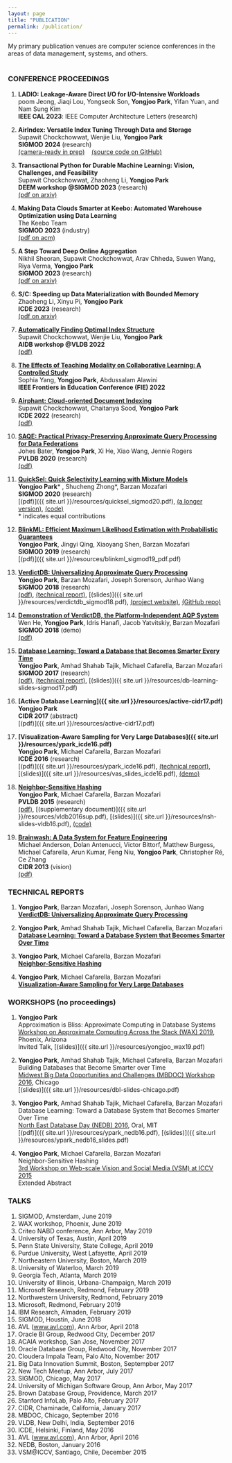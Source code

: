 ```yaml
---
layout: page
title: "PUBLICATION"
permalink: /publication/
---
```


My primary publication venues are computer science conferences in the areas of data management,
systems, and others.

<div style="margin-bottom: 40px;"></div>



### CONFERENCE PROCEEDINGS

1. **LADIO: Leakage-Aware Direct I/O for I/O-Intensive Workloads**  
   poom Jeong, Jiaqi Lou, Yongseok Son, **Yongjoo Park**, Yifan Yuan, and Nam Sung Kim  
   **IEEE CAL 2023**: IEEE Computer Architecture Letters (research)  

1. **AirIndex: Versatile Index Tuning Through Data and Storage**  
   Supawit Chockchowwat, Wenjie Liu, **Yongjoo Park**  
   **SIGMOD 2024** (research)  
   [(camera-ready in prep)]() &nbsp;&nbsp; [(source code on GitHub)](https://github.com/illinoisdata/airindex-public)

1. **Transactional Python for Durable Machine Learning: Vision, Challenges, and Feasibility**  
   Supawit Chockchowwat, Zhaoheng Li, **Yongjoo Park**  
   **DEEM workshop @SIGMOD 2023** (research)  
   [(pdf on arxiv)](https://arxiv.org/abs/2305.08770)

1. **Making Data Clouds Smarter at Keebo: Automated Warehouse Optimization using Data Learning**  
   The Keebo Team  
   **SIGMOD 2023** (industry)  
   [(pdf on acm)](https://dl.acm.org/doi/10.1145/3555041.3589681)

1. **A Step Toward Deep Online Aggregation**  
   Nikhil Sheoran, Supawit Chockchowwat, Arav Chheda, Suwen Wang, Riya Verma, **Yongjoo Park**  
   **SIGMOD 2023** (research)  
   [(pdf on arxiv)](https://arxiv.org/abs/2303.04103)

1. **S/C: Speeding up Data Materialization with Bounded Memory**  
   Zhaoheng Li, Xinyu Pi, **Yongjoo Park**  
   **ICDE 2023** (research)  
   [(pdf on arxiv)](https://arxiv.org/abs/2303.09774)

1. **[Automatically Finding Optimal Index Structure](https://sites.google.com/view/aidb2022/home/accepted-papers?authuser=0)**  
   Supawit Chockchowwat, Wenjie Liu, **Yongjoo Park**  
   **AIDB workshop @VLDB 2022**  
   [(pdf)](https://arxiv.org/abs/2208.03823)

1. **[The Effects of Teaching Modality on Collaborative Learning: A Controlled Study](https://ieeexplore.ieee.org/document/9962705/)**  
   Sophia Yang, **Yongjoo Park**, Abdussalam Alawini  
   **IEEE Frontiers in Education Conference (FIE) 2022**

1. **[Airphant: Cloud-oriented Document Indexing](https://www.computer.org/csdl/proceedings-article/icde/2022/088300b368/1FwFnhXNpq8)**  
   Supawit Chockchowwat, Chaitanya Sood, **Yongjoo Park**  
   **ICDE 2022** (research)  
   [(pdf)](https://arxiv.org/abs/2112.13323)

1. **[SAQE: Practical Privacy-Preserving Approximate Query Processing for Data Federations](http://www.vldb.org/pvldb/vol13/p2691-bater.pdf)**  
   Johes Bater, **Yongjoo Park**, Xi He, Xiao Wang, Jennie Rogers  
   **PVLDB 2020** (research)  
   [(pdf)](http://users.eecs.northwestern.edu/~jennie/pubs/saqe.pdf)

1. **[QuickSel: Quick Selectivity Learning with Mixture Models](https://dl.acm.org/doi/abs/10.1145/3318464.3389727)**  
   **Yongjoo Park**\* , Shucheng Zhong\*, Barzan Mozafari  
   **SIGMOD 2020** (research)  
   [(pdf)]({{ site.url }}/resources/quicksel_sigmod20.pdf),
   [(a longer version)](https://arxiv.org/pdf/1812.10568.pdf),
   [(code)](https://github.com/illinoisdata/quicksel)  
   \* indicates equal contributions

1. **[BlinkML: Efficient Maximum Likelihood Estimation with Probabilistic Guarantees](http://sigmod2019.org/)**  
   **Yongjoo Park**, Jingyi Qing, Xiaoyang Shen, Barzan Mozafari  
   **SIGMOD 2019** (research)  
   [(pdf)]({{ site.url }}/resources/blinkml_sigmod19_pdf.pdf)

1. **[VerdictDB: Universalizing Approximate Query Processing](https://dl.acm.org/citation.cfm?id=3196905)**  
   **Yongjoo Park**, Barzan Mozafari, Joseph Sorenson, Junhao Wang  
   **SIGMOD 2018** (research)  
   [(pdf)](https://dl.acm.org/citation.cfm?id=3196905),
   [(technical report)](https://arxiv.org/abs/1804.00770),
   [(slides)]({{ site.url }}/resources/verdictdb_sigmod18.pdf),
   [(project website)](https://verdictdb.org/),
   [(GitHub repo)](https://github.com/verdict-project/verdict)

1. **[Demonstration of VerdictDB, the Platform-Independent AQP System](https://dl.acm.org/citation.cfm?id=3193538)**  
   Wen He, **Yongjoo Park**, Idris Hanafi, Jacob Yatvitskiy, Barzan Mozafari  
   **SIGMOD 2018** (demo)  
   [(pdf)](https://dl.acm.org/citation.cfm?id=3193538)

1. **[Database Learning: Toward a Database that Becomes Smarter Every Time](http://dl.acm.org/citation.cfm?doid=3035918.3064013)**  
   **Yongjoo Park**, Amhad Shahab Tajik, Michael Cafarella, Barzan Mozafari  
   **SIGMOD 2017** (research)  
   [(pdf)](http://dl.acm.org/citation.cfm?doid=3035918.3064013),
   [(technical report)](https://arxiv.org/abs/1703.05468),
   [(slides)]({{ site.url }}/resources/db-learning-slides-sigmod17.pdf)

1. **[Active Database Learning]({{ site.url }}/resources/active-cidr17.pdf)**  
   **Yongjoo Park**  
   **CIDR 2017** (abstract)  
   [(pdf)]({{ site.url }}/resources/active-cidr17.pdf)

1. **[Visualization-Aware Sampling for Very Large Databases]({{ site.url }}/resources/ypark_icde16.pdf)**  
   **Yongjoo Park**, Michael Cafarella, Barzan Mozafari  
   **ICDE 2016** (research)  
   [(pdf)]({{ site.url }}/resources/ypark_icde16.pdf),
   [(technical report)](http://arxiv.org/abs/1510.03921),
   [(slides)]({{ site.url }}/resources/vas_slides_icde16.pdf),
   [(demo)](http://yongjoopark.com/vas/)

1. **[Neighbor-Sensitive Hashing](http://www.vldb.org/pvldb/vol9/p144-park.pdf)**  
   **Yongjoo Park**, Michael Cafarella, Barzan Mozafari  
   **PVLDB 2015** (research)  
   [(pdf)](http://www.vldb.org/pvldb/vol9/p144-park.pdf),
   [(supplementary document)]({{ site.url }}/resources/vldb2016sup.pdf),
   [(slides)]({{ site.url }}/resources/nsh-slides-vldb16.pdf),
   [(code)](https://github.com/pyongjoo/nsh)

1. **[Brainwash: A Data System for Feature Engineering](http://web.eecs.umich.edu/~michjc/papers/mythical_man.pdf)**  
   Michael Anderson, Dolan Antenucci, Victor Bittorf, Matthew Burgess, Michael Cafarella,
   Arun Kumar, Feng Niu, **Yongjoo Park**, Christopher Ré, Ce Zhang  
   **CIDR 2013** (vision)  
   [(pdf)](http://web.eecs.umich.edu/~michjc/papers/mythical_man.pdf)




### TECHNICAL REPORTS

1. **Yongjoo Park**, Barzan Mozafari, Joseph Sorenson, Junhao Wang  
   **[VerdictDB: Universalizing Approximate Query Processing](https://arxiv.org/abs/1804.00770)**

1. **Yongjoo Park**, Amhad Shahab Tajik, Michael Cafarella, Barzan Mozafari  
   **[Database Learning: Toward a Database System that Becomes Smarter Over Time](https://arxiv.org/abs/1703.05468)**  

1. **Yongjoo Park**, Michael Cafarella, Barzan Mozafari  
   **[Neighbor-Sensitive Hashing](http://www-personal.umich.edu/~pyongjoo/vldb2016sup.pdf)**  

1. **Yongjoo Park**, Michael Cafarella, Barzan Mozafari  
   **[Visualization-Aware Sampling for Very Large Databases](https://arxiv.org/abs/1510.03921)**  



### WORKSHOPS (no proceedings)

1. **Yongjoo Park**  
   Approximation is Bliss: Approximate Computing in Database Systems  
   [Workshop on Approximate Computing Across the Stack (WAX) 2019](http://approximate.computer/wax2019/program.html), Phoenix, Arizona  
   Invited Talk, [(slides)]({{ site.url }}/resources/yongjoo_wax19.pdf)

1. **Yongjoo Park**, Amhad Shahab Tajik, Michael Cafarella, Barzan Mozafari  
   Building Databases that Become Smarter over Time  
   [Midwest Big Data Opportunities and Challenges (MBDOC) Workshop
   2016](http://people.cs.uchicago.edu/~aelmore/mbdoc.html),
   Chicago  
   [(slides)]({{ site.url }}/resources/dbl-slides-chicago.pdf)

1. **Yongjoo Park**, Amhad Shahab Tajik, Michael Cafarella, Barzan Mozafari  
   Database Learning: Toward a Database System that Becomes Smarter Over Time  
   [North East Database Day (NEDB) 2016](http://mitdbg.github.io/nedbday/2016/), Oral, MIT  
   [(pdf)]({{ site.url }}/resources/ypark_nedb16.pdf),
   [(slides)]({{ site.url }}/resources/ypark_nedb16_slides.pdf)

1. **Yongjoo Park**, Michael Cafarella, Barzan Mozafari  
   Neighbor-Sensitive Hashing  
   [3rd Workshop on Web-scale Vision and Social Media
   (VSM) at ICCV 2015](https://sites.google.com/site/vsm2015iccv/)  
   Extended Abstract



### TALKS

1. SIGMOD, Amsterdam, June 2019
1. WAX workshop, Phoenix, June 2019
1. Criteo NABD conference, Ann Arbor, May 2019
1. University of Texas, Austin, April 2019
1. Penn State University, State College, April 2019
1. Purdue University, West Lafayette, April 2019
1. Northeastern University, Boston, March 2019
1. University of Waterloo, March 2019
1. Georgia Tech, Atlanta, March 2019
1. University of Illinois, Urbana-Champaign, March 2019
1. Microsoft Research, Redmond, February 2019
1. Northwestern University, Redmond, February 2019
1. Microsoft, Redmond, February 2019
1. IBM Research, Almaden, February 2019
1. SIGMOD, Houstin, June 2018
1. AVL (www.avl.com), Ann Arbor, April 2018
1. Oracle BI Group, Redwood City, December 2017
1. ACAIA workshop, San Jose, November 2017
1. Oracle Database Group, Redwood City, November 2017
1. Cloudera Impala Team, Palo Alto, November 2017
1. Big Data Innovation Summit, Boston, Septempber 2017
1. New Tech Meetup, Ann Arbor, July 2017
1. SIGMOD, Chicago, May 2017
1. University of Michigan Software Group, Ann Arbor, May 2017
1. Brown Database Group, Providence, March 2017
1. Stanford InfoLab, Palo Alto, February 2017
1. CIDR, Chaminade, California, January 2017
1. MBDOC, Chicago, September 2016
1. VLDB, New Delhi, India, September 2016
1. ICDE, Helsinki, Finland, May 2016
1. AVL (www.avl.com), Ann Arbor, April 2016
1. NEDB, Boston, January 2016
1. VSM@ICCV, Santiago, Chile, December 2015

